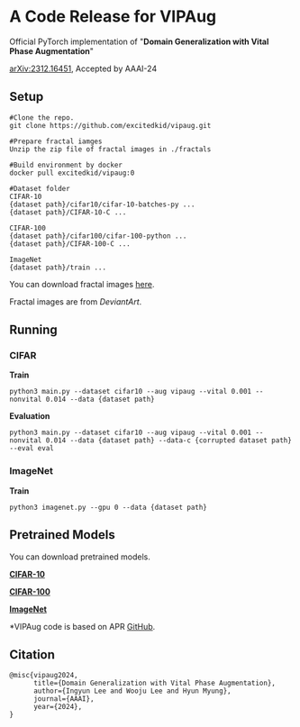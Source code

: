 # A Code Release for VIPAug
Official PyTorch implementation of "**Domain Generalization with Vital Phase Augmentation**" 

[arXiv:2312.16451](https://arxiv.org/abs/2312.16451),
Accepted by AAAI-24
## Setup
```
#Clone the repo.
git clone https://github.com/excitedkid/vipaug.git

#Prepare fractal iamges
Unzip the zip file of fractal images in ./fractals  

#Build environment by docker 
docker pull excitedkid/vipaug:0

#Dataset folder
CIFAR-10
{dataset path}/cifar10/cifar-10-batches-py ...
{dataset path}/CIFAR-10-C ...

CIFAR-100
{dataset path}/cifar100/cifar-100-python ...
{dataset path}/CIFAR-100-C ...

ImageNet
{dataset path}/train ...
```
You can download fractal images [here](https://drive.google.com/drive/folders/18mSODlMZC9ZyTKMxRIslM_1_3FqtSmlx?usp=drive_link).

Fractal images are from *DeviantArt*.


## Running
### CIFAR 
**Train**
```
python3 main.py --dataset cifar10 --aug vipaug --vital 0.001 --nonvital 0.014 --data {dataset path} 
```
**Evaluation**
```
python3 main.py --dataset cifar10 --aug vipaug --vital 0.001 --nonvital 0.014 --data {dataset path} --data-c {corrupted dataset path} --eval eval
```
### ImageNet
**Train**
```
python3 imagenet.py --gpu 0 --data {dataset path}
```
## Pretrained Models
You can download pretrained models. 

[**CIFAR-10**](https://drive.google.com/drive/folders/1mg8I3aY3SpID8YLqR0q2cRZpA7-rcy3M?usp=drive_link)

[**CIFAR-100**](https://drive.google.com/drive/folders/1PpBe0DnbKdqb2eMdS69PLcOMxMWMnzYo?usp=drive_link)

[**ImageNet**](https://drive.google.com/drive/folders/1gU5o0cgeENv_QJ7DCAg3XP0baz_8Ze4U?usp=drive_link)





*VIPAug code is based on APR [GitHub](https://github.com/iCGY96/APR).

## Citation
```
@misc{vipaug2024,
      title={Domain Generalization with Vital Phase Augmentation}, 
      author={Ingyun Lee and Wooju Lee and Hyun Myung},
      journal={AAAI},
      year={2024},
}
```